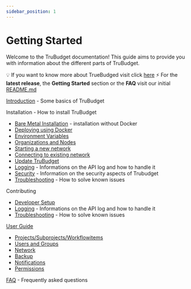 ```yaml
---
sidebar_position: 1
---
```


# Getting Started

Welcome to the TruBudget documentation! This guide aims to provide you with information about the different parts of TruBudget.

💡 If you want to know more about TrueBudged visit click [here](./usecases)
⚡️ For the **latest release**, the **Getting Started** section or the **FAQ** visit our initial [README.md](https://github.com/openkfw/TruBudget/blob/master/README.md)

[Introduction](./operation-administration/introduction) - Some basics of TruBudget

Installation - How to install TruBudget

- [Bare Metal Installation](./operation-administration/installation/create-new-network/bare-metal) - installation without Docker
- [Deploying using Docker](./operation-administration/installation/create-new-network/create-new-docker-compose)
- [Environment Variables](./operation-administration/introduction.md#environment-variables)
- [Organizations and Nodes](./operation-administration/introduction.md#organizations-and-nodes-in-trubudget)
- [Starting a new network](./operation-administration/installation/create-new-network/create-new-docker-compose)
- [Connecting to existing network](./operation-administration/installation/connect-to-existing-node/connect-docker-compose)
- [Update TruBudget](./operation-administration/update-trubudget)
- [Logging](./operation-administration/logging) - Informations on the API log and how to handle it
- [Security](./operation-administration/security) - Information on the security aspects of Trubudget
- [Troubleshooting](./known-issues/intro) - How to solve known issues

Contributing

- [Developer Setup](./developer/developer-setup)
- [Logging](./operation-administration/logging) - Informations on the API log and how to handle it
- [Troubleshooting](./known-issues/intro) - How to solve known issues

[User Guide](./user-guide/README)

- [Projects/Subprojects/Workflowitems](./user-guide/projects/project)
- [Users and Groups](./user-guide/users-and-groups/user)
- [Network](./user-guide/network/nodes)
- [Backup](./user-guide/backup)
- [Notifications](./user-guide/notifications)
- [Permissions](./user-guide/users-and-groups/permissions)

[FAQ](./user-guide/README.md#faq) - Frequently asked questions
